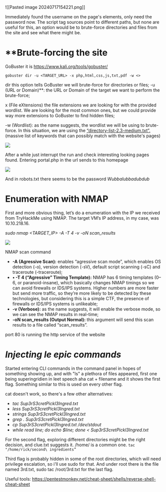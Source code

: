 ![[Pasted image 20240717154221.png]]

Immediately found the username on the page's elements, only need the password now.
The script tag sources point to different paths, but none are useful for this, an option would be to brute-force directories and files from the site and see what there might be.

# **Brute-forcing the site

GoBuster it is https://www.kali.org/tools/gobuster/

```gobuster dir -u <TARGET_URL> -x php,html,css,js,txt,pdf -w <>```

dir this option tells GoBuster we will brute-force for directories or files;
-u (URL or Domain)**: the URL or Domain of the target we want to perform the brute-force;

x (File eXtensions) the file extensions we are looking for with the provided wordlist. We are looking for the most common ones, but we could provide way more extensions to GoBuster to find hidden files;

-w (Wordlist): as the name suggests, the wordlist we will be using to brute-force. In this situation, we are using the [“directory-list-2.3-medium.txt”.](https://github.com/danielmiessler/SecLists/raw/master/Discovery/Web-Content/directory-list-2.3-medium.txt) (massive list of keywords that can possibly match with the website's pages)

![](https://miro.medium.com/v2/resize:fit:659/1*PKNl9iDnaY_NDAS67uHzLQ.png)

After a while just interrupt the run and check interesting looking pages found.
Entering portal.php in the url sends to this homepage

![](https://miro.medium.com/v2/resize:fit:700/1*C7uH_yvvkAWO5FqQflI33g.png)

And in robots.txt there seems to be the password *Wubbalubbadubdub*


# Enumeration with NMAP

First and more obvious thing, let’s do a enumeration with the IP we received from TryHackMe using NMAP. The target VM’s IP address, in my case, was 10.10.218.16.

_sudo nmap <TARGET_IP> -A -T 4 -v -oN scan_results_

![](https://miro.medium.com/v2/resize:fit:700/1*KXzhaAoIe4q7gxer9VZliQ.png)

NMAP scan command

- **-A (Agressive Scan):** enables “agressive scan mode”, which enables OS detection (-o), version detection (-sV), default script scanning (-sC) and traceroute (-traceroute);
- **• -T 4 (“Agressive” Timing Template):** NMAP has 6 timing templates (0–6, or paranoid-insane), which basically changes NMAP timings so we can avoid firewalls or IDS/IPS systems. Higher numbers are more faster but send more traffic, so they’re more likely to be detected by these technologies, but considering this is a simple CTF, the presence of firewalls or IDS/IPS systems is unlikeable;
- **-v (Verbose):** as the name suggests, it will enable the verbose mode, so we can see the NMAP results in real-time;
- **-oN scan_results (Output Normal):** this argument will send this scan results to a file called “scan_results”.

port 80 is running the http service of the website

# *Injecting le epic commands*
Started entering CLI commands in the command panel in hopes of something showing up, and with "ls" a plethora of files appeared, first one being superingridien in leet speech aha
cat + filename and it shows the first flag. Something similar to this is used on every other flag.

cat doesn't work, so there's a few other alternatives: 
- _tac Sup3rS3cretPickl3Ingred.txt_
- _less Sup3rS3cretPickl3Ingred.txt_
- _strings Sup3rS3cretPickl3Ingred.txt_
- _grep . Sup3rS3cretPickl3Ingred.txt_
- _cp Sup3rS3cretPickl3Ingred.txt /dev/stdout_
- _while read line; do echo $line; done < Sup3rS3cretPickl3Ingred.txt_

For the second flag, exploring different directories might be the right decision, and clue.txt suggests it. /home/ is a common one.
```tac "/home/rick/second\ ingredients”```

Third flag is probably hidden in some of the root directories, which will need privilege escalation, so i'll use sudo for that.
And under root there is the file named 3rd.txt, sudo tac /root/3rd.txt for the last flag.

Useful tools: 
https://pentestmonkey.net/cheat-sheet/shells/reverse-shell-cheat-sheet
